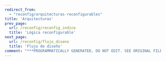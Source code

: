 ```yaml
---
redirect_from:
  - "reconfig/arquitecturas-reconfigurables"
title: 'Arquitecturas'
prev_page:
  url: /reconfig/reconfig_indice
  title: 'Lógica reconfigurable'
next_page:
  url: /reconfig/flujo_diseno
  title: 'Flujo de diseño'
comment: "***PROGRAMMATICALLY GENERATED, DO NOT EDIT. SEE ORIGINAL FILES IN /content***"
---
```

